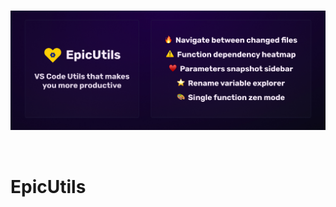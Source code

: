 <p align="center">
  <br />
  <a title="Learn more about GitLens" href="https://github.com/mattrybin/EpicUtils"><img width="1000px" src="https://raw.githubusercontent.com/mattrybin/EpicUtils/master/assets/intro.jpg?token=GHSAT0AAAAAAB6LIEE5TFDYIGNM3SGKJDZWZAN4JTA" alt="EpicUtils Intro" /></a>
</p>

<br />

# EpicUtils
